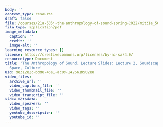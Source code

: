 ```yaml
---
body: ''
content_type: resource
draft: false
file: /courses/21a-505j-the-anthropology-of-sound-spring-2022/mit21a_505js22_lec2.pdf
file_type: application/pdf
image_metadata:
  caption: ''
  credit: ''
  image-alt: ''
learning_resource_types: []
license: https://creativecommons.org/licenses/by-nc-sa/4.0/
resourcetype: Document
title: 'The Anthropology of Sound, Lecture Slides: Lecture 2, Soundscapes, Acoustemologies,
  Space, Culture'
uid: de312e2c-bdd8-45a1-ac09-142661b502e8
video_files:
  archive_url: ''
  video_captions_file: ''
  video_thumbnail_file: ''
  video_transcript_file: ''
video_metadata:
  video_speakers: ''
  video_tags: ''
  youtube_description: ''
  youtube_id: ''
---
```

